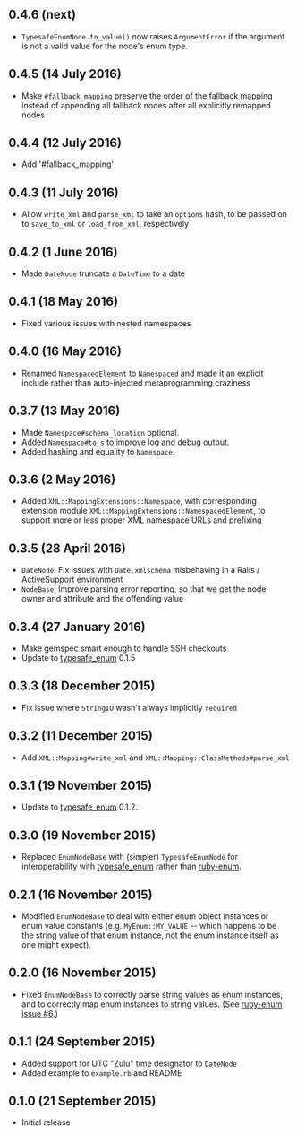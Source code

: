 ## 0.4.6 (next)

- `TypesafeEnumNode.to_value()` now raises `ArgumentError` if the argument is not a valid value for the node's
  enum type.

## 0.4.5 (14 July 2016)

- Make `#fallback_mapping` preserve the order of the fallback mapping instead of appending all fallback
  nodes after all explicitly remapped nodes

## 0.4.4 (12 July 2016)

- Add '#fallback_mapping'

## 0.4.3 (11 July 2016)

- Allow `write_xml` and `parse_xml` to take an `options` hash, to be passed on to `save_to_xml` or `load_from_xml`,
  respectively

## 0.4.2 (1 June 2016)

- Made `DateNode` truncate a `DateTime` to a date

## 0.4.1 (18 May 2016)

- Fixed various issues with nested namespaces

## 0.4.0 (16 May 2016)

- Renamed `NamespacedElement` to `Namespaced` and made it an explicit include rather than auto-injected
  metaprogramming craziness

## 0.3.7 (13 May 2016)

- Made `Namespace#schema_location` optional.
- Added `Namespace#to_s` to improve log and debug output.
- Added hashing and equality to `Namespace`.

## 0.3.6 (2 May 2016)

- Added `XML::MappingExtensions::Namespace`, with corresponding extension module
  `XML::MappingExtensions::NamespacedElement`, to support more or less proper XML namespace
  URLs and prefixing

## 0.3.5 (28 April 2016)

- `DateNode`: Fix issues with `Date.xmlschema` misbehaving in a Rails / ActiveSupport environment
- `NodeBase`: Improve parsing error reporting, so that we get the node owner and attribute and the offending value

## 0.3.4 (27 January 2016)

- Make gemspec smart enough to handle SSH checkouts
- Update to [typesafe_enum](https://github.com/dmolesUC3/typesafe_enum) 0.1.5

## 0.3.3 (18 December 2015)

- Fix issue where `StringIO` wasn't always implicitly `required`

## 0.3.2 (11 December 2015)

- Add `XML::Mapping#write_xml` and `XML::Mapping::ClassMethods#parse_xml`

## 0.3.1 (19 November 2015)

- Update to [typesafe_enum](https://github.com/dmolesUC3/typesafe_enum) 0.1.2.

## 0.3.0 (19 November 2015)

- Replaced `EnumNodeBase` with (simpler) `TypesafeEnumNode` for interoperability
  with [typesafe_enum](https://github.com/dmolesUC3/typesafe_enum) rather than
  [ruby-enum](https://github.com/dblock/ruby-enum/).

## 0.2.1 (16 November 2015)

- Modified `EnumNodeBase` to deal with either enum object instances or enum value
  constants (e.g. `MyEnum::MY_VALUE` -- which happens to be the string value
  of that enum instance, not the enum instance itself as one might expect).

## 0.2.0 (16 November 2015)

- Fixed `EnumNodeBase` to correctly parse string values as enum instances,
  and to correctly map enum instances to string values.
  (See [ruby-enum issue #6](https://github.com/dblock/ruby-enum/issues/6).)

## 0.1.1 (24 September 2015)

- Added support for UTC "Zulu" time designator to `DateNode`
- Added example to `example.rb` and README

## 0.1.0 (21 September 2015)

- Initial release
